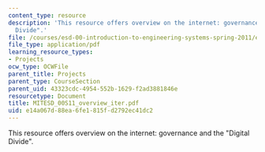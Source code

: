 ```yaml
---
content_type: resource
description: 'This resource offers overview on the internet: governance and the "Digital
  Divide".'
file: /courses/esd-00-introduction-to-engineering-systems-spring-2011/e14a067d88ea6fe1815fd2792ec41dc2_MITESD_00S11_overview_iter.pdf
file_type: application/pdf
learning_resource_types:
- Projects
ocw_type: OCWFile
parent_title: Projects
parent_type: CourseSection
parent_uid: 43323cdc-4954-552b-1629-f2ad3881846e
resourcetype: Document
title: MITESD_00S11_overview_iter.pdf
uid: e14a067d-88ea-6fe1-815f-d2792ec41dc2
---
```

This resource offers overview on the internet: governance and the "Digital Divide".

